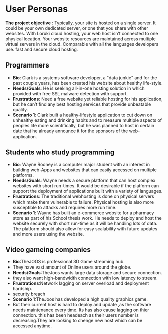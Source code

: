 # User Personas

**The project objective** : Typically, your site is hosted on a single server.
It could be your own dedicated server, or one that you share with other
websites. With Loruki cloud hosting, your web host isn’t connected to one
physical location. Your website resources are maintained across multiple virtual
servers in the cloud. Comparable with all the languages developers use. fast and
secure cloud hosting.

## Programmers

- **Bio**: Clark is a systems software developer, a "data junkie" and for the
  past couple years, has been created his website about healthy life-style.
- **Needs/Goals**: He is seeking all-in-one hosting solution in which provided
  with free SSL malware detection with support.
- **Frustrations**: Need a free website yet reliable hosting for his
  application, but he can’t find any best hosting services that provide
  unbeatable quality.
- **Scenario 1**: Clark built a healthy-lifestyle application to cut down on
  unhealthy eating and drinking habits and to measure multiple aspects of
  peoples life more scientifically, but he was planned to host in certain date
  that he already announce it for the sponsors of the web-application.

## Students who study programming

- **Bio**: Wayne Rooney is a computer major student with an interest in building
  web-Apps and websites that can easily accessed on multiple platforms.
- **Needs/Goals**: Wayne needs a secure platform that can host complex websites
  with short run-times. It would be desirable if the platform can support the
  deployment of applications built with a variety of languages.
- **Frustrations**: The traditional webhosting is done on physical servers which
  make them vulnerable to failure. Physical hosting is also more susceptible to
  attacks and requires more run time.
- **Scenario 1**: Wayne has built an e-commerce website for a pharmacy store as
  part of his School thesis work. He needs to deploy and host the website
  securely with short run-time as it will be handling lots of data. The platform
  should also allow for easy scalability with future updates and more users
  using the website.

## Video gameing companies

- **Bio**:TheJOOS is professional 3D Game streaming hub.
- They have vast amount of Online users around the globe.
- **Needs/Goals**:TheJoos wants large data storage and secure connection.
- they also want high-bandwidth connection with low latency to streem.
- **Frustrations**:Network lagging on server overload and deployment hardship.
- security breach
- **Scenario 1**:TheJoos has developed a high quality graphics game.
- But their current host is hard to deploy and update ,as the software needs
  maintenance every time. Its has also cause lagging on thier connection. this
  has been headeach as their users number is decreasing.They are looking to
  chenge new host which can be accessed anytime.
